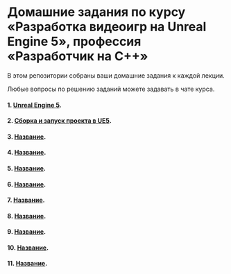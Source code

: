 # Домашние задания по курсу «Разработка видеоигр на Unreal Engine 5», профессия «Разработчик на С++»

В этом репозитории собраны ваши домашние задания к каждой лекции. 

Любые вопросы по решению заданий можете задавать в чате курса.

#### 1. [Unreal Engine 5](01).
#### 2. [Сборка и запуск проекта в UE5](02).
#### 3. [Название](03).
#### 4. [Название](04).
#### 5. [Название](05).
#### 6. [Название](06).
#### 7. [Название](07).
#### 8. [Название](08).
#### 9. [Название](09).
#### 10. [Название](10).
#### 11. [Название](11).
